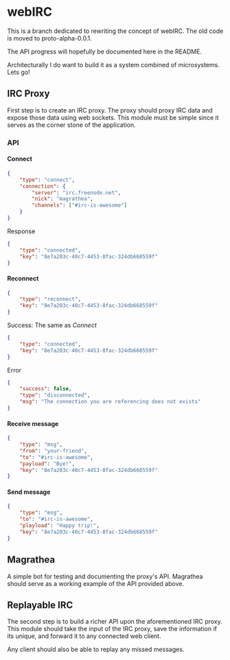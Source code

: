 # webIRC

This is a branch dedicated to rewriting the concept of webIRC. 
The old code is moved to proto-alpha-0.0.1. 

The API progress will hopefully be documented here in the README. 

Architecturally I do want to build it as a system combined of
microsystems. Lets go!


## IRC Proxy 
First step is to create an IRC proxy. The proxy should proxy IRC data
and expose those data using web sockets. This module must be simple since 
it serves as the corner stone of the application.

### API

#### Connect

```json
{ 
	"type": "connect", 
	"connection": {
		"server": "irc.freenode.net", 
		"nick": "magrathea", 
		"channels": ["#irc-is-awesome"] 
	}
}
```

Response
```json 
{
	"type": "connected",
	"key": "8e7a203c-40c7-4453-8fac-324db668559f"
}
```

#### Reconnect

```json
{
	"type": "reconnect",
	"key": "8e7a203c-40c7-4453-8fac-324db668559f"
}
```

Success: The same as *Connect* 
```json 
{
	"type": "connected",
	"key": "8e7a203c-40c7-4453-8fac-324db668559f"
}
```

Error
```json
{
	"success": false,
	"type": "disconnected",
	"msg": "The connection you are referencing does not exists"
}
```

#### Receive message
```json
{
	"type": "msg",
	"from": "your-friend",
	"to": "#irc-is-awesome",
	"payload": "Bye!",
	"key": "8e7a203c-40c7-4453-8fac-324db668559f"
}
```

#### Send message

```json 
{
	"type": "msg",
	"to": "#irc-is-awesome",
	"playload": "Happy trip!",
	"key": "8e7a203c-40c7-4453-8fac-324db668559f"
}
``` 

## Magrathea
A simple bot for testing and documenting the proxy's API. 
Magrathea should serve as a working example of the API provided above.

## Replayable IRC
The second step is to build a richer API upon the aforementioned 
IRC proxy. This module should take the input of the IRC proxy, 
save the information if its unique, and forward it to any connected 
web client. 

Any client should also be able to replay any missed messages. 

